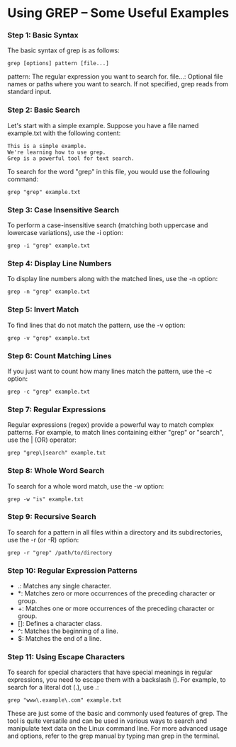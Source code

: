 # Using GREP – Some Useful Examples

### Step 1: Basic Syntax

The basic syntax of grep is as follows:
```
grep [options] pattern [file...]

```
pattern: The regular expression you want to search for.
file...: Optional file names or paths where you want to search. If not specified, grep reads from standard input.

### Step 2: Basic Search

Let's start with a simple example. Suppose you have a file named example.txt with the following content:
```
This is a simple example.
We're learning how to use grep.
Grep is a powerful tool for text search.

```
To search for the word "grep" in this file, you would use the following command:
```
grep "grep" example.txt

```
### Step 3: Case Insensitive Search

To perform a case-insensitive search (matching both uppercase and lowercase variations), use the -i option:

```
grep -i "grep" example.txt

```
### Step 4: Display Line Numbers

To display line numbers along with the matched lines, use the -n option:

```
grep -n "grep" example.txt

```
### Step 5: Invert Match

To find lines that do not match the pattern, use the -v option:

```
grep -v "grep" example.txt

```
### Step 6: Count Matching Lines

If you just want to count how many lines match the pattern, use the -c option:

```
grep -c "grep" example.txt

```
### Step 7: Regular Expressions

Regular expressions (regex) provide a powerful way to match complex patterns. For example, to match lines containing either "grep" or "search", use the | (OR) operator:

```
grep "grep\|search" example.txt

```
### Step 8: Whole Word Search

To search for a whole word match, use the -w option:

```
grep -w "is" example.txt

```
### Step 9: Recursive Search

To search for a pattern in all files within a directory and its subdirectories, use the -r (or -R) option:

```
grep -r "grep" /path/to/directory

```
### Step 10: Regular Expression Patterns

- .: Matches any single character.
- *: Matches zero or more occurrences of the preceding character or group.
- +: Matches one or more occurrences of the preceding character or group.
- []: Defines a character class.
- ^: Matches the beginning of a line.
- $: Matches the end of a line.

### Step 11: Using Escape Characters

To search for special characters that have special meanings in regular expressions, you need to escape them with a backslash (\). For example, to search for a literal dot (.), use \.:

```
grep "www\.example\.com" example.txt

```
These are just some of the basic and commonly used features of grep. The tool is quite versatile and can be used in various ways to search and manipulate text data on the Linux command line. For more advanced usage and options, refer to the grep manual by typing man grep in the terminal.